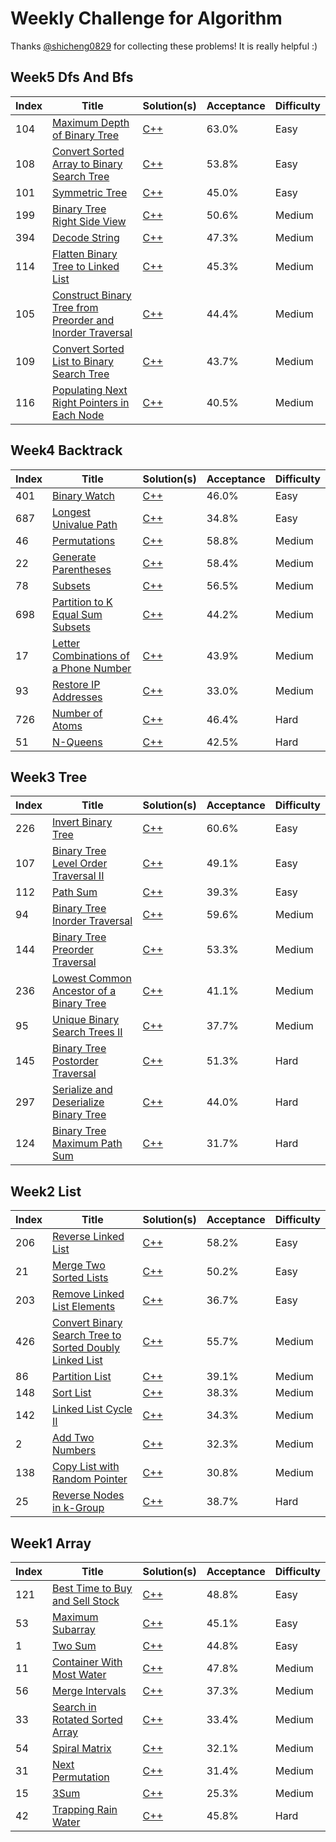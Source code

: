 # Weekly Challenge for Algorithm
Thanks [@shicheng0829](https://github.com/shicheng0829) for collecting these problems! It is really helpful :)

## Week5 Dfs And Bfs
Index|Title|Solution(s)|Acceptance|Difficulty
-|-|-|-|-
104|[Maximum Depth of Binary Tree](https://leetcode.com/problems/maximum-depth-of-binary-tree)|[C++](./week5_dfs_and_bfs/104.maximum-depth-of-binary-tree.cpp)|63.0%|Easy
108|[Convert Sorted Array to Binary Search Tree](https://leetcode.com/problems/convert-sorted-array-to-binary-search-tree)|[C++](./week5_dfs_and_bfs/108.convert-sorted-array-to-binary-search-tree.cpp)|53.8%|Easy
101|[Symmetric Tree](https://leetcode.com/problems/symmetric-tree)|[C++](./week5_dfs_and_bfs/101.symmetric-tree.cpp)|45.0%|Easy
199|[Binary Tree Right Side View](https://leetcode.com/problems/binary-tree-right-side-view)|[C++](./week5_dfs_and_bfs/199.binary-tree-right-side-view.cpp)|50.6%|Medium
394|[Decode String](https://leetcode.com/problems/decode-string)|[C++](./week5_dfs_and_bfs/394.decode-string.cpp)|47.3%|Medium
114|[Flatten Binary Tree to Linked List](https://leetcode.com/problems/flatten-binary-tree-to-linked-list)|[C++](./week5_dfs_and_bfs/114.flatten-binary-tree-to-linked-list.cpp)|45.3%|Medium
105|[Construct Binary Tree from Preorder and Inorder Traversal](https://leetcode.com/problems/construct-binary-tree-from-preorder-and-inorder-traversal)|[C++](./week5_dfs_and_bfs/105.construct-binary-tree-from-preorder-and-inorder-traversal.cpp)|44.4%|Medium
109|[Convert Sorted List to Binary Search Tree](https://leetcode.com/problems/convert-sorted-list-to-binary-search-tree)|[C++](./week5_dfs_and_bfs/109.convert-sorted-list-to-binary-search-tree.cpp)|43.7%|Medium
116|[Populating Next Right Pointers in Each Node](https://leetcode.com/problems/populating-next-right-pointers-in-each-node)|[C++](./week5_dfs_and_bfs/116.populating-next-right-pointers-in-each-node.cpp)|40.5%|Medium

## Week4 Backtrack
Index|Title|Solution(s)|Acceptance|Difficulty
-|-|-|-|-
401|[Binary Watch](https://leetcode.com/problems/binary-watch)|[C++](./week4_backtrack/401.binary-watch.cpp)|46.0%|Easy
687|[Longest Univalue Path](https://leetcode.com/problems/longest-univalue-path)|[C++](./week4_backtrack/687.longest-univalue-path.cpp)|34.8%|Easy
46|[Permutations](https://leetcode.com/problems/permutations)|[C++](./week4_backtrack/46.permutations.cpp)|58.8%|Medium
22|[Generate Parentheses](https://leetcode.com/problems/generate-parentheses)|[C++](./week4_backtrack/22.generate-parentheses.cpp)|58.4%|Medium
78|[Subsets](https://leetcode.com/problems/subsets)|[C++](./week4_backtrack/78.subsets.cpp)|56.5%|Medium
698|[Partition to K Equal Sum Subsets](https://leetcode.com/problems/partition-to-k-equal-sum-subsets)|[C++](./week4_backtrack/698.partition-to-k-equal-sum-subsets.cpp)|44.2%|Medium
17|[Letter Combinations of a Phone Number](https://leetcode.com/problems/letter-combinations-of-a-phone-number)|[C++](./week4_backtrack/17.letter-combinations-of-a-phone-number.cpp)|43.9%|Medium
93|[Restore IP Addresses](https://leetcode.com/problems/restore-ip-addresses)|[C++](./week4_backtrack/93.restore-ip-addresses.cpp)|33.0%|Medium
726|[Number of Atoms](https://leetcode.com/problems/number-of-atoms)|[C++](./week4_backtrack/726.number-of-atoms.cpp)|46.4%|Hard
51|[N-Queens](https://leetcode.com/problems/n-queens)|[C++](./week4_backtrack/51.n-queens.cpp)|42.5%|Hard

## Week3 Tree
Index|Title|Solution(s)|Acceptance|Difficulty
-|-|-|-|-
226|[Invert Binary Tree](https://leetcode.com/problems/invert-binary-tree)|[C++](./week3_tree/226.invert_binary_tree.cpp)|60.6%|Easy
107|[Binary Tree Level Order Traversal II](https://leetcode.com/problems/binary-tree-level-order-traversal-ii)|[C++](./week3_tree/107.binary_tree_level_order_travel2.cpp)|49.1%|Easy
112|[Path Sum](https://leetcode.com/problems/path-sum)|[C++](./week3_tree/112.path_sum.cpp)|39.3%|Easy
94|[Binary Tree Inorder Traversal](https://leetcode.com/problems/binary-tree-inorder-traversal)|[C++](./week3_tree/94.binary_tree_inorder_traversal.cpp)|59.6%|Medium
144|[Binary Tree Preorder Traversal](https://leetcode.com/problems/binary-tree-preorder-traversal)|[C++](./week3_tree/144.binary_tree_preorder_traversal.cpp)|53.3%|Medium
236|[Lowest Common Ancestor of a Binary Tree](https://leetcode.com/problems/lowest-common-ancestor-of-a-binary-tree)|[C++](./week3_tree/236.lowest_common_ancestor_of_a_binary_tree.cpp)|41.1%|Medium
95|[Unique Binary Search Trees II](https://leetcode.com/problems/unique-binary-search-trees-ii)|[C++](./week3_tree/95.unique_binary_search_tree.cpp)|37.7%|Medium
145|[Binary Tree Postorder Traversal](https://leetcode.com/problems/binary-tree-postorder-traversal)|[C++](./week3_tree/145.binary_tree_postorder_traversal.cpp)|51.3%|Hard
297|[Serialize and Deserialize Binary Tree](https://leetcode.com/problems/serialize-and-deserialize-binary-tree)|[C++](./week3_tree/297.serialize_and_deserialize_binary_tree.cpp)|44.0%|Hard
124|[Binary Tree Maximum Path Sum](https://leetcode.com/problems/binary-tree-maximum-path-sum)|[C++](./week3_tree/124.binary_tree_maximum_path_sum.cpp)|31.7%|Hard

## Week2 List
Index|Title|Solution(s)|Acceptance|Difficulty
-|-|-|-|-
206|[Reverse Linked List](https://leetcode.com/problems/reverse-linked-list)|[C++](./week2_list/206.reverse_list.cpp)|58.2%|Easy
21|[Merge Two Sorted Lists](https://leetcode.com/problems/merge-two-sorted-lists)|[C++](./week2_list/21.merge_two_lists.cpp)|50.2%|Easy
203|[Remove Linked List Elements](https://leetcode.com/problems/remove-linked-list-elements)|[C++](./week2_list/203.remove_list_elements.cpp)|36.7%|Easy
426|[Convert Binary Search Tree to Sorted Doubly Linked List](https://leetcode.com/problems/convert-binary-search-tree-to-sorted-doubly-linked-list)|[C++](./week2_list/426.tree_to_doubly_list.cpp)|55.7%|Medium
86|[Partition List](https://leetcode.com/problems/partition-list)|[C++](./week2_list/86.partition_list.cpp)|39.1%|Medium
148|[Sort List](https://leetcode.com/problems/sort-list)|[C++](./week2_list/148.sort_list.cpp)|38.3%|Medium
142|[Linked List Cycle II](https://leetcode.com/problems/linked-list-cycle-ii)|[C++](./week2_list/142.detect_cycle_list.cpp)|34.3%|Medium
2|[Add Two Numbers](https://leetcode.com/problems/add-two-numbers)|[C++](./week2_list/2.add_two_list_numbers.cpp)|32.3%|Medium
138|[Copy List with Random Pointer](https://leetcode.com/problems/copy-list-with-random-pointer)|[C++](./week2_list/138.copy_random_list.cpp)|30.8%|Medium
25|[Reverse Nodes in k-Group](https://leetcode.com/problems/reverse-nodes-in-k-group)|[C++](./week2_list/25.reverse_k_group.cpp)|38.7%|Hard

## Week1 Array
Index|Title|Solution(s)|Acceptance|Difficulty
-|-|-|-|-
121|[Best Time to Buy and Sell Stock](https://leetcode.com/problems/best-time-to-buy-and-sell-stock)|[C++](./week1_array/121.max_profit.cpp)|48.8%|Easy
53|[Maximum Subarray](https://leetcode.com/problems/maximum-subarray)|[C++](./week1_array/53.max_sub_array.cpp)|45.1%|Easy
1|[Two Sum](https://leetcode.com/problems/two-sum)|[C++](./week1_array/1.two_sum.cpp)|44.8%|Easy
11|[Container With Most Water](https://leetcode.com/problems/container-with-most-water)|[C++](./week1_array/11.max_area.cpp)|47.8%|Medium
56|[Merge Intervals](https://leetcode.com/problems/merge-intervals)|[C++](./week1_array/56.merge_intervals.cpp)|37.3%|Medium
33|[Search in Rotated Sorted Array](https://leetcode.com/problems/search-in-rotated-sorted-array)|[C++](./week1_array/33.search_rotated_array.cpp)|33.4%|Medium
54|[Spiral Matrix](https://leetcode.com/problems/spiral-matrix)|[C++](./week1_array/54.spiral_order.cpp)|32.1%|Medium
31|[Next Permutation](https://leetcode.com/problems/next-permutation)|[C++](./week1_array/31.next_permutation.cpp)|31.4%|Medium
15|[3Sum](https://leetcode.com/problems/3sum)|[C++](./week1_array/15.three_sum.cpp)|25.3%|Medium
42|[Trapping Rain Water](https://leetcode.com/problems/trapping-rain-water)|[C++](./week1_array/42.trap_rain.cpp)|45.8%|Hard
